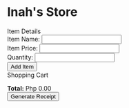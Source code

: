 <!DOCTYPE html>
<html lang="en">
<head>
    <meta charset="UTF-8">
    <meta name="viewport" content="width=device-width, initial-scale=1.0">
    <title>Inah's Store</title>
    <link rel="stylesheet" href="https://stackpath.bootstrapcdn.com/bootstrap/4.3.1/css/bootstrap.min.css">
    <style>
        .container {
            margin-top: 20px;
        }
        .total-label {
            font-weight: bold;
        }
    </style>
</head>
<body>
    <div class="container">
        <h1>Inah's Store</h1>
        <div class="card">
            <div class="card-header">Item Details</div>
            <div class="card-body">
                <div class="form-group">
                    <label for="item_name">Item Name:</label>
                    <input type="text" class="form-control" id="item_name">
                </div>
                <div class="form-group">
                    <label for="item_price">Item Price:</label>
                    <input type="number" class="form-control" id="item_price">
                </div>
                <div class="form-group">
                    <label for="quantity">Quantity:</label>
                    <input type="number" class="form-control" id="quantity">
                </div>
                <button class="btn btn-primary" onclick="addItem()">Add Item</button>
            </div>
        </div>
        <div class="card mt-3">
            <div class="card-header">Shopping Cart</div>
            <div class="card-body">
                <ul class="list-group" id="cart_list"></ul>
                <div class="mt-3">
                    <span class="total-label">Total:</span>
                    <span id="total">Php 0.00</span>
                </div>
                <button class="btn btn-success mt-3" onclick="generateReceipt()">Generate Receipt</button>
            </div>
        </div>
    </div>
    <script>
        let items = [];

        function addItem() {
            const itemName = document.getElementById('item_name').value;
            const itemPrice = parseFloat(document.getElementById('item_price').value);
            const quantity = parseInt(document.getElementById('quantity').value);

            if (itemName && itemPrice > 0 && quantity > 0) {
                const item = { item_name: itemName, item_price: itemPrice, quantity: quantity };
                fetch('/add_item', {
                    method: 'POST',
                    headers: { 'Content-Type': 'application/json' },
                    body: JSON.stringify(item)
                })
                .then(response => response.json())
                .then(data => {
                    items.push(item);
                    updateCart();
                    updateTotal(data.total);
                    clearForm();
                });
            }
        }

        function removeItem(index) {
            fetch('/remove_item', {
                method: 'POST',
                headers: { 'Content-Type': 'application/json' },
                body: JSON.stringify({ index: index })
            })
            .then(response => response.json())
            .then(data => {
                items.splice(index, 1);
                updateCart();
                updateTotal(data.total);
            });
        }

        function updateCart() {
            const cartList = document.getElementById('cart_list');
            cartList.innerHTML = '';
            items.forEach((item, index) => {
                const listItem = document.createElement('li');
                listItem.className = 'list-group-item';
                listItem.innerHTML = `${item.item_name} - Php ${item.item_price.toFixed(2)} x${item.quantity} <button class="btn btn-danger btn-sm float-right" onclick="removeItem(${index})">Remove</button>`;
                cartList.appendChild(listItem);
            });
        }

        function updateTotal(total) {
            document.getElementById('total').textContent = `Php ${total.toFixed(2)}`;
        }

        function clearForm() {
            document.getElementById('item_name').value = '';
            document.getElementById('item_price').value = '';
            document.getElementById('quantity').value = '';
        }

        function generateReceipt() {
            const customerName = prompt('Enter customer name:');
            if (customerName) {
                fetch('/generate_receipt', {
                    method: 'POST',
                    headers: { 'Content-Type': 'application/json' },
                    body: JSON.stringify({ customer_name: customerName })
                })
                .then(response => response.json())
                .then(data => {
                    alert(data.message);
                    items = [];
                    updateCart();
                    updateTotal(0);
                });
            }
        }
    </script>
    <script>
    let items = [];

    function addItem() {
        const itemName = document.getElementById('item_name').value;
        const itemPrice = parseFloat(document.getElementById('item_price').value);
        const quantity = parseInt(document.getElementById('quantity').value);

        if (itemName && itemPrice > 0 && quantity > 0) {
            const item = { item_name: itemName, item_price: itemPrice, quantity: quantity };
            fetch('http://localhost:3000/add_item', { // Updated URL
                method: 'POST',
                headers: { 'Content-Type': 'application/json' },
                body: JSON.stringify(item)
            })
            .then(response => response.json())
            .then(data => {
                items.push(item);
                updateCart();
                updateTotal(data.total);
                clearForm();
            });
        }
    }

    function removeItem(index) {
        fetch('http://localhost:3000/remove_item', { // Updated URL
            method: 'POST',
            headers: { 'Content-Type': 'application/json' },
            body: JSON.stringify({ index: index })
        })
        .then(response => response.json())
        .then(data => {
            items.splice(index, 1);
            updateCart();
            updateTotal(data.total);
        });
    }

    function generateReceipt() {
        const customerName = prompt('Enter customer name:');
        if (customerName) {
            fetch('http://localhost:3000/generate_receipt', { // Updated URL
                method: 'POST',
                headers: { 'Content-Type': 'application/json' },
                body: JSON.stringify({ customer_name: customerName })
            })
            .then(response => response.json())
            .then(data => {
                alert(data.message);
                items = [];
                updateCart();
                updateTotal(0);
            });
        }
    }
</script>
</body>
</html>
